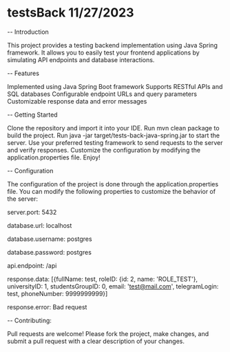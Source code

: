 # testsBack 11/27/2023

-- Introduction

This project provides a testing backend implementation using Java Spring framework. It allows you to easily test your frontend applications by simulating API endpoints and database interactions.

-- Features

Implemented using Java Spring Boot framework
Supports RESTful APIs and SQL databases
Configurable endpoint URLs and query parameters
Customizable response data and error messages

-- Getting Started

Clone the repository and import it into your IDE.
Run mvn clean package to build the project.
Run java -jar target/tests-back-java-spring.jar to start the server.
Use your preferred testing framework to send requests to the server and verify responses.
Customize the configuration by modifying the application.properties file.
Enjoy!

-- Configuration

The configuration of the project is done through the application.properties file. You can modify the following properties to customize the behavior of the server:

server.port: 5432

database.url: localhost

database.username: postgres

database.password: postgres

api.endpoint: /api

response.data: [{fullName: test, roleID: {id: 2, name: 'ROLE_TEST'}, universityID: 1, studentsGroupID: 0, email: 'test@mail.com', telegramLogin: test, phoneNumber: 9999999999}]


response.error: Bad request


-- Contributing:

Pull requests are welcome! Please fork the project, make changes, and submit a pull request with a clear description of your changes.
